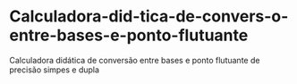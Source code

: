 # Calculadora-did-tica-de-convers-o-entre-bases-e-ponto-flutuante
Calculadora didática de conversão entre bases e ponto flutuante de precisão simpes e dupla
